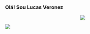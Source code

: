 ###  Olá! Sou Lucas Veronez
<p align="center"><img src="/home/lucas/Imagens/javaSpring.png">
<p align="left"><img src="https://user-images.githubusercontent.com/87250241/154004616-9ada377d-645e-4146-b521-07a16bc7900b.gif">
